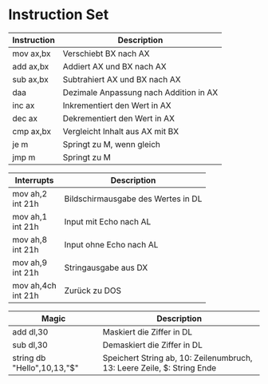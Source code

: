 # Instruction Set

| Instruction | Description                            |
|-------------|----------------------------------------|
| mov ax,bx   | Verschiebt BX nach AX                  |
| add ax,bx   | Addiert AX und BX nach AX              |
| sub ax,bx   | Subtrahiert AX und BX nach AX          |
| daa         | Dezimale Anpassung nach Addition in AX |
| inc ax      | Inkrementiert den Wert in AX           |
| dec ax      | Dekrementiert den Wert in AX           |
| cmp ax,bx   | Vergleicht Inhalt aus AX mit BX        |
| je m        | Springt zu M, wenn gleich              |
| jmp m       | Springt zu M                           |

| Interrupts             | Description                        |
|------------------------|------------------------------------|
| mov ah,2<br/>int 21h   | Bildschirmausgabe des Wertes in DL |
| mov ah,1<br/>int 21h   | Input mit Echo nach AL             |
| mov ah,8<br/>int 21h   | Input ohne Echo nach AL            |
| mov ah,9<br/>int 21h   | Stringausgabe aus DX               |
| mov ah,4ch<br/>int 21h | Zurück zu DOS                      |

| Magic                       | Description                                                             |
|-----------------------------|-------------------------------------------------------------------------|
| add dl,30                   | Maskiert die Ziffer in DL                                               |
| sub dl,30                   | Demaskiert die Ziffer in DL                                             |
| string db "Hello",10,13,"$" | Speichert String ab, 10: Zeilenumbruch, 13: Leere Zeile, $: String Ende |